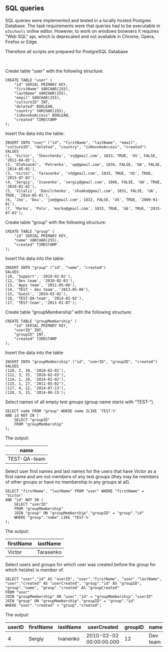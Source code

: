 ## SQL queries

SQL queries were implemented and tested in a locally hosted Postgres Database. The task requirements were that queries had to be executable in `w3schools` online editor. However, to work on windows browsers it requires "Web SQL" api, which is deprecated and not available in Chrome, Opera, Firefox or Edge. 

Therefore all scripts are prepared for PostgreSQL Database

<br />

Create table “user” with the following structure:
```
CREATE TABLE "user" (
    "id" SERIAL PRIMARY KEY,
    "firstName" VARCHAR(255),
    "lastName" VARCHAR(255),
    "email" VARCHAR(255),
    "cultureID" INT,
    "deleted" BOOLEAN,
    "country" VARCHAR(255),
    "isRevokeAccess" BOOLEAN,
    "created" TIMESTAMP
);
```
Insert the data into the table:
```
INSERT INTO "user" ("id", "firstName", "lastName", "email", "cultureID", "deleted", "country", "isRevokeAccess", "created")
VALUES 
(1, 'Victor', 'Shevchenko', 'vs@gmail.com', 1033, TRUE, 'US', FALSE, '2011-04-05'),
(2, 'Oleksandr', 'Petrenko', 'op@gmail.com', 1034, FALSE, 'UA', FALSE, '2014-05-01'),
(3, 'Victor', 'Tarasenko', 'vt@gmail.com', 1033, TRUE, 'US', TRUE, '2015-07-03'),
(4, 'Sergiy', 'Ivanenko', 'sergiy@gmail.com', 1046, FALSE, 'UA', TRUE, '2010-02-02'),
(5, 'Vitalii', 'Danilchenko', 'shumko@gmail.com', 1031, FALSE, 'UA', TRUE, '2014-05-01'),
(6, 'Joe', 'Dou', 'joe@gmail.com', 1032, FALSE, 'US', TRUE, '2009-01-01'),
(7, 'Marko', 'Polo', 'marko@gmail.com', 1033, TRUE, 'UA', TRUE, '2015-07-03');

```
Create table “group” with the following structure:

```
CREATE TABLE "group" (
    "id" SERIAL PRIMARY KEY,
    "name" VARCHAR(255),
    "created" TIMESTAMP
); 
```
Insert the data into the table:
```
INSERT INTO "group" ("id", "name", "created")
VALUES 
(10, 'Support', '2010-02-02'),
(12, 'Dev team', '2010-02-03'),
(13, 'Apps team', '2011-05-06'),
(14, 'TEST - dev team', '2013-05-06'),
(15, 'Guest', '2014-02-02'),
(16, 'TEST-QA-team', '2014-02-02'),
(17, 'TEST-team', '2011-01-07');
```

Create table “groupMembership” with the following structure:
```
CREATE TABLE "groupMembership" (
    "id" SERIAL PRIMARY KEY,
    "userID" INT,
    "groupID" INT,
    "created" TIMESTAMP
);
```

Insert the data into the table
```
INSERT INTO "groupMembership" ("id", "userID", "groupID", "created")
VALUES 
(110, 2, 10, '2010-02-02'),
(112, 3, 15, '2010-02-03'),
(114, 1, 10, '2014-02-02'),
(115, 1, 17, '2011-05-02'),
(117, 4, 12, '2014-07-13'),
(120, 5, 15, '2014-06-15');
```

Select names of all empty test groups (group name starts with “TEST-”).
```
SELECT name FROM "group" WHERE name ILIKE 'TEST-%'
AND id NOT IN (
    SELECT "groupID"
    FROM "groupMembership"
);
```
The output:

|name        |
|------------|
|TEST-QA-team|


Select user first names and last names for the users that have Victor as a first name and are not members of any test groups (they may be members of other groups or have no membership in any groups at all).
```
SELECT "firstName", "lastName" FROM "user" WHERE "firstName" = 'Victor'
AND "id" NOT IN (
    SELECT "userID"
    FROM "groupMembership"
    JOIN "group" ON "groupMembership"."groupID" = "group"."id"
    WHERE "group"."name" LIKE 'TEST-%'
);
```
The output:

|firstName|lastName |
|---------|---------|
|Victor   |Tarasenko|


Select users and groups for which user was created before the group for which he(she) is member of.
```
SELECT "user"."id" AS "userID", "user"."firstName", "user"."lastName", "user"."created" AS "userCreated", "group"."id" AS "groupID", "group"."name", "group"."created" AS "groupCreated"
FROM "user"
JOIN "groupMembership" ON "user"."id" = "groupMembership"."userID"
JOIN "group" ON "groupMembership"."groupID" = "group"."id"
WHERE "user"."created" < "group"."created";
```
The output:

|userID|firstName|lastName|userCreated            |groupID|name    |groupCreated           |
|------|---------|--------|-----------------------|-------|--------|-----------------------|
|4     |Sergiy   |Ivanenko|2010-02-02 00:00:00.000|12     |Dev team|2010-02-03 00:00:00.000|
